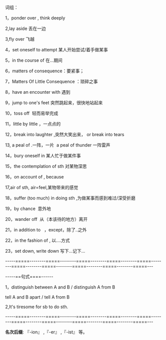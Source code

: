 词组：

1，ponder over , think deeply

2,lay aside 丢在一边

3,fly over 飞越

4，set oneself to attempt  某人开始尝试/着手做某事

5，in the course of  在...期间

6，matters of consequence：要紧事； 

7，Matters Of Little Consequence ：琐碎之事

8，have an encounter with 遇到

9，jump to one's feet 突然跳起来，很快地站起来

10，toss off  轻而易举完成

11，little by little ，一点点的

12，break into laughter ,突然大笑出来， or  break into tears

13, a peal of .一阵，一片  a peal of thunder 一阵雷声

14，bury oneself in 某人忙于做某件事

15，the contemplation of sth 对某物深思

16，on account of  , because

17,air of sth, air=feel,某物带来的感觉

18，suffer (too much) in doing sth  ,为做某事而感到难过/深受折磨

19，by chance  意外地

20，wander off  从（本该待的地方）离开

21，in addition to   ，except，除了..之外

22，in the fashion of , 以....方式

23，set down, write down  写下...记下...






-----=====--------=====--------=====--------=====--------=====--------=====--------=====--------=====--------=====--------=====---

-----==句式====------

1，distinguish between A and B / distinguish A from B

   tell A and B apart  / tell A from B
   
2,It's tiresome for sb to do sth.





-----=====--------=====--------=====--------=====--------=====--------=====--------=====--------=====--------=====--------=====---

**名次后缀**: 『-ion』 ,『-er』 ,『-ist』 等。
